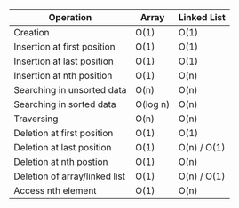 | **Operation**                 | **Array** | **Linked List** |
| ----------------------------- | --------- | --------------- |
| Creation                      | O(1)      | O(1)            |
| Insertion at first position   | O(1)      | O(1)            |
| Insertion at last position    | O(1)      | O(1)            |
| Insertion at nth position     | O(1)      | O(n)            |
| Searching in unsorted data    | O(n)      | O(n)            |
| Searching in sorted data      | O(log n)  | O(n)            |
| Traversing                    | O(n)      | O(n)            |
| Deletion at first position    | O(1)      | O(1)            |
| Deletion at last position     | O(1)      | O(n) / O(1)     |
| Deletion at nth postion       | O(1)      | O(n)            |
| Deletion of array/linked list | O(1)      | O(n) / O(1)     |
| Access nth element            | O(1)      | O(n)            |
